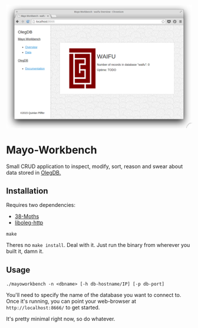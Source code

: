 <img src="screenshot.png" />

# Mayo-Workbench

Small CRUD application to inspect, modify, sort, reason and swear about data
stored in [OlegDB.](https://olegdb.org/)

## Installation

Requires two dependencies:

* [38-Moths](https://github.com/qpfiffer/38-Moths)
* [liboleg-http](https://github.com/Xe/oleg/tree/master/c)

```
make
```

Theres no `make install`. Deal with it. Just run the binary from wherever you
built it, damn it.

## Usage

```
./mayoworkbench -n <dbname> [-h db-hostname/IP] [-p db-port]
```

You'll need to specify the name of the database you want to connect to. Once
it's running, you can point your web-browser at `http://localhost:8666/` to get
started.

It's pretty minimal right now, so do whatever.

